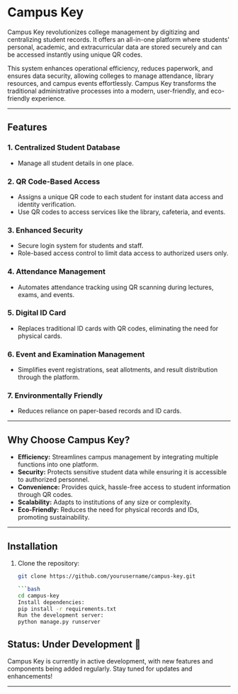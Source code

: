 # **Campus Key**

Campus Key revolutionizes college management by digitizing and centralizing student records. It offers an all-in-one platform where students' personal, academic, and extracurricular data are stored securely and can be accessed instantly using unique QR codes.

This system enhances operational efficiency, reduces paperwork, and ensures data security, allowing colleges to manage attendance, library resources, and campus events effortlessly. Campus Key transforms the traditional administrative processes into a modern, user-friendly, and eco-friendly experience.

---

## **Features**

### 1. **Centralized Student Database**
- Manage all student details in one place.

### 2. **QR Code-Based Access**
- Assigns a unique QR code to each student for instant data access and identity verification.
- Use QR codes to access services like the library, cafeteria, and events.

### 3. **Enhanced Security**
- Secure login system for students and staff.
- Role-based access control to limit data access to authorized users only.

### 4. **Attendance Management**
- Automates attendance tracking using QR scanning during lectures, exams, and events.

### 5. **Digital ID Card**
- Replaces traditional ID cards with QR codes, eliminating the need for physical cards.

### 6. **Event and Examination Management**
- Simplifies event registrations, seat allotments, and result distribution through the platform.

### 7. **Environmentally Friendly**
- Reduces reliance on paper-based records and ID cards.

---

## **Why Choose Campus Key?**
- **Efficiency:** Streamlines campus management by integrating multiple functions into one platform.
- **Security:** Protects sensitive student data while ensuring it is accessible to authorized personnel.
- **Convenience:** Provides quick, hassle-free access to student information through QR codes.
- **Scalability:** Adapts to institutions of any size or complexity.
- **Eco-Friendly:** Reduces the need for physical records and IDs, promoting sustainability.

---

## **Installation**

1. Clone the repository:
   ```bash
   git clone https://github.com/yourusername/campus-key.git

   ```bash 
   cd campus-key
   Install dependencies:
   pip install -r requirements.txt
   Run the development server:
   python manage.py runserver


## **Status: Under Development 🚧**

Campus Key is currently in active development, with new features and components being added regularly. Stay tuned for updates and enhancements!

---

